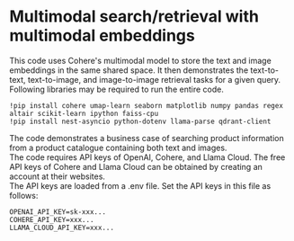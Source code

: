# Multimodal search/retrieval with multimodal embeddings
This code uses Cohere's multimodal model to store the text and image embeddings in the same shared space. It then demonstrates the text-to-text, text-to-image, and image-to-image retrieval tasks for a given query.  
Following libraries may be required to run the entire code.  

```!pip install cohere umap-learn seaborn matplotlib numpy pandas regex altair scikit-learn ipython faiss-cpu```  
```!pip install nest-asyncio python-dotenv llama-parse qdrant-client```  

The code demonstrates a business case of searching product information from a product catalogue containing both text and images.  
The code requires API keys of OpenAI, Cohere, and Llama Cloud. The free API keys of Cohere and Llama Cloud can be obtained by creating an account at their websites.  
The API keys are loaded from a .env file. Set the API keys in this file as follows:  

```OPENAI_API_KEY=sk-xxx...```  
```COHERE_API_KEY=xxx...```  
```LLAMA_CLOUD_API_KEY=xxx...```
